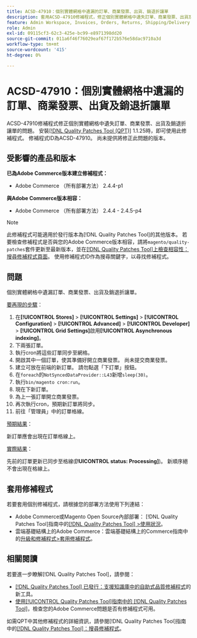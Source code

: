 ```yaml
---
title: ACSD-47910：個別實體網格中遺漏的訂單、商業發票、出貨、銷退折讓單
description: 套用ACSD-47910修補程式，修正個別實體網格中遺失訂單、商業發票、出貨及銷退折讓單的Adobe Commerce問題。
feature: Admin Workspace, Invoices, Orders, Returns, Shipping/Delivery
role: Admin
exl-id: 09115cf3-62c3-425e-bc99-e8971398dd20
source-git-commit: 011a6f46f76029eaf67f172b576e58dac9710a3d
workflow-type: tm+mt
source-wordcount: '415'
ht-degree: 0%

---
```


# ACSD-47910：個別實體網格中遺漏的訂單、商業發票、出貨及銷退折讓單

ACSD-47910修補程式修正個別實體網格中遺失訂單、商業發票、出貨及銷退折讓單的問題。 安裝[[!DNL Quality Patches Tool (QPT)]](https://experienceleague.adobe.com/zh-hant/docs/commerce-operations/tools/quality-patches-tool/quality-patches-tool-to-self-serve-quality-patches) 1.1.25時，即可使用此修補程式。 修補程式ID為ACSD-47910。 尚未提供將修正此問題的版本。

## 受影響的產品和版本

**已為Adobe Commerce版本建立修補程式：**
* Adobe Commerce （所有部署方法） 2.4.4-p1

**與Adobe Commerce版本相容：**
* Adobe Commerce （所有部署方法） 2.4.4 - 2.4.5-p4

>[!NOTE]
>
>此修補程式可能適用於發行版本為[!DNL Quality Patches Tool]的其他版本。 若要檢查修補程式是否與您的Adobe Commerce版本相容，請將`magento/quality-patches`套件更新至最新版本，並在[[!DNL Quality Patches Tool]上檢查相容性：搜尋修補程式頁面](https://experienceleague.adobe.com/tools/commerce-quality-patches/index.html?lang=zh-Hant)。 使用修補程式ID作為搜尋關鍵字，以尋找修補程式。

## 問題

個別實體網格中遺漏訂單、商業發票、出貨及銷退折讓單。

<u>要再現的步驟</u>：

1. 在&#x200B;**[!UICONTROL Stores]** > **[!UICONTROL Settings]** > **[!UICONTROL Configuration]** > **[!UICONTROL Advanced]** > **[!UICONTROL Developer]** > **[!UICONTROL Grid Settings]**&#x200B;啟用&#x200B;**[!UICONTROL Asynchronous indexing]**。
1. 下兩張訂單。
1. 執行cron將這些訂單同步至網格。
1. 開啟其中一個訂單，使其準備好開立商業發票。 尚未提交商業發票。
1. 建立可放在前端的新訂單。 請勿點選「下訂單」按鈕。
1. 在`foreach`的`NotSyncedDataProvider::L43`新增`sleep(30)`。
1. 執行`bin/magento cron:run`。
1. 現在下新訂單。
1. 為上一張訂單開立商業發票。
1. 再次執行cron，預期新訂單將同步。
1. 前往「管理員」中的訂單格線。

<u>預期結果</u>：

新訂單應會出現在訂單格線上。

<u>實際結果</u>：

先前的訂單更新已同步至格線(**[!UICONTROL status: Processing]**)。 新順序絕不會出現在格線上。

## 套用修補程式

若要套用個別修補程式，請根據您的部署方法使用下列連結：

* Adobe Commerce或Magento Open Source內部部署： [!DNL Quality Patches Tool]指南中的[[!DNL Quality Patches Tool] >使用狀況](/help/tools/quality-patches-tool/usage.md)。
* 雲端基礎結構上的Adobe Commerce：雲端基礎結構上的Commerce指南中的[升級和修補程式>套用修補程式](https://experienceleague.adobe.com/docs/commerce-cloud-service/user-guide/develop/upgrade/apply-patches.html?lang=zh-Hant)。

## 相關閱讀

若要進一步瞭解[!DNL Quality Patches Tool]，請參閱：

* [[!DNL Quality Patches Tool] 已發行：支援知識庫中的自助式品質修補程式](https://experienceleague.adobe.com/zh-hant/docs/commerce-operations/tools/quality-patches-tool/quality-patches-tool-to-self-serve-quality-patches)的新工具。
* [使用[!UICONTROL Quality Patches Tool]指南中的 [!DNL Quality Patches Tool]](/help/tools/quality-patches-tool/patches-available-in-qpt/check-patch-for-magento-issue-with-magento-quality-patches.md)，檢查您的Adobe Commerce問題是否有修補程式可用。


如需QPT中其他修補程式的詳細資訊，請參閱[!DNL Quality Patches Tool]指南中的[[!DNL Quality Patches Tool]：搜尋修補程式](https://experienceleague.adobe.com/tools/commerce-quality-patches/index.html?lang=zh-Hant)。
